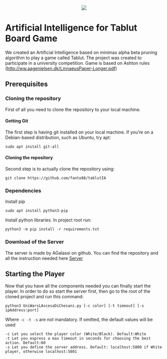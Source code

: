 <div style="text-align:center">
    <img src="https://i.ibb.co/Qkmm8yz/board.png">
</div>

# Artificial Intelligence for Tablut Board Game
We created an Artificial Intelligence based on minimax alpha beta pruning algorithm to play a game called Tablut.
The project was created to participate in a university competition. Game is based on Ashton rules (http://ww.aagenielsen.dk/LinnaeusPaper-Longer.pdf)

## Prerequisites

### Cloning the repository
First of all you need to clone the repository to your local machine.

#### Getting Git
The first step is having git installed on your local machine. If you’re on a Debian-based distribution, 
such as Ubuntu, try apt:

```
sudo apt install git-all
```

#### Cloning the repository
Second step is to actually clone the repository using:
```
git clone https://github.com/fanto88/tablutIA
```

### Dependencies
Install pip
```
sudo apt install python3-pip
```

Install python libraries. In project root run:
```
python3 -m pip install -r requirements.txt
```


### Download of the Server
The server is made by AGalassi on github. You can find the repository and all the instruction needed here [Server](https://github.com/AGalassi/TablutCompetition)

## Starting the Player
Now that you have all the components needed you can finally start the player. In order to do so start the server first,
then go to the root of the cloned project and run this command:
```
python3 UniWarsLAscesaDiChesani.py [-c color] [-t timeout] [-s ipAddress:port]
```

Where ``` -c -t -s ``` are not mandatory. If omitted, the default values ​​will be used
``` 
-c Let you select the player color (White/Black). Default:White
-t Let you express a max timeout in seconds for choosing the best action. Default:60
-s Let you define the server address. Default: localhost:5800 if White player, otherwise localhost:5801
```
